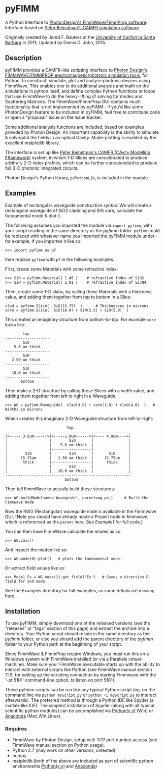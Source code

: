 # pyFIMM
A Python Interface to [PhotonDesign's FimmWave/FimmProp software](http://www.photond.com/products/fimmwave.htm).
Interface based on [Peter Beinstman's CAMFR simulation software](http://camfr.sourceforge.net).

Originally created by Jared F. Bauters at the [University of California Santa Barbara](ucsb.edu) in 2011; 
Updated by Demis D. John, 2015.


## Description
pyFIMM provides a CAMFR-like scripting interface to [Photon Design's FIMMWAVE/FIMMPROP electromagnetic/photonic simulation tools](http://www.photond.com/products/fimmwave.htm), for Python, to construct, simulate, plot and analyze photonic devices using FimmWave.  This enables one to do additional analysis and math on the simulations in python itself, and define complex Python functions or loops that use FimmWave to do the heavy-lifting of solving for modes and Scattering Matrices.  The FimmWave/FimmProp GUI contains much functionality that is not implemented by *pyFIMM* - if you'd like some PhotonDesign feature to be included in pyFIMM, feel free to contribute code or open a "proposal" Issue on the Issue tracker.

Some additional analysis functions are included, based on examples provided by Photon Design.  An important capability is the ability to simulate & solve/plot the fields in an optical Cavity.  Mode-plotting is enabled by the excellent matplotlib library.

The interface is set up like [Peter Beinstman's CAMFR (CAvity Modelling FRamework)](http://camfr.sourceforge.net) system, in which 1-D Slices are concatenated to produce arbitrary 2-D index profiles, which can be further concatenated to produce full 3-D photonic integrated circuits.

Photon Design's Python library, `pdPythonLib`, is included in the module.


## Examples
Example of rectangular waveguide construction syntax: We will create a rectangular waveguide of SiO2 cladding and SiN core, calculate the fundamental mode & plot it. 

The following assumes you imported the module via `import pyfimm`, with your script residing in the same directory as the *pyfimm* folder.  `pyfimm` could be replaced with whatever name you imported the pyFIMM module under - for example, if you imported it like so:

    >>> import pyfimm as pf
    
then replace `pyfimm` with `pf` in the following examples.

First, create some Materials with some refractive index:

    >>> SiO = pyfimm.Material( 1.45 )    # refractive index of SiO2
    >>> SiN = pyfimm.Material( 2.01 )    # refractive index of Si3N4

Then, create some 1-D slabs, by calling those Materials with a thickness value, and adding them together from top to bottom in a Slice:

    clad = pyfimm.Slice(  SiO(15.75)  )      # Thicknesses in microns
    core = pyfimm.Slice(  SiO(10.0) + SiN(2.5) + SiO(5.0)  )
    
This created an imaginary structure from bottom-to-top. For example `core` looks like:

            top         
    --------------------
            SiO
        5.0 um thick
    --------------------
            SiN
       2.50 um thick
    --------------------
            SiO
       10.0 um thick
    --------------------
           bottom

Then make a 2-D structure by calling these Slices with a width value, and adding them together from left to right in a Waveguide:

    >>> WG = pyfimm.Waveguide(  clad(3.0) + core(1.0) + clad(4.0)  )   # Widths in microns
    
Which creates this imaginary 2-D Waveguide structure from left-to-right:

                                top         
    ---------------------------------------------------------
    |<----- 3.0um------>|<-----1.0um------>|<---- 4.0um---->|
    |                   |        SiO       |                |
    |                   |    5.0 um thick  |                |                
    |                   |------------------|                |
    |        SiO        |        SiN       |       SiO      |
    |      15.75um      |   2.50 um thick  |     15.75um    |
    |       thick       |------------------|      thick     |
    |                   |        SiO       |                |
    |                   |   10.0 um thick  |                |
    ---------------------------------------------------------
                               bottom
    
Then tell FimmWave to actually build these structures:

    >>> WG.buildNode(name='Waveguide', parent=wg_prj)     # Build the Fimmwave Node
    
Now the RWG (Rectangular) waveguide node is available in the Fimmwave GUI.  (Note you should have already made a Project node in fimmwave, which is referenced as the `parent` here.  See *Example1* for full code.)

You can then have FimmWave calculate the modes as so:

    >>> WG.calc()

And inspect the modes like so:

    >>> WG.mode(0).plot()   # plots the fundamental mode.
    
Or extract field values like so:

	>>> Mode1_Ex = WG.mode(1).get_field('Ex')   # Saves x-direction E-field for 2nd mode

See the Examples directory for full examples, as some details are missing here.



## Installation
To use pyFIMM, simply download one of the released versions (see the "releases" or "tags" section of this page) and extract the archive into a directory.  Your Python script should reside in the same directory as the *pyfimm* folder, or else you should add the parent directory of the *pyfimm* folder to your Python path at the beginning of your script.    

Since FimmWave & FimmProp require Windows, you must run this on a Windows system with FimmWave installed (or via a Parallels virtual-machine).  Make sure your FimmWave executable starts up with the ability to interact with external scripts like Python (see FimmWave manual section 11.9, for setting up the scripting connection by starting Fimmwave with the '-pt 5101' command-line option, to listen on port 5101). 

These pyfimm scripts can be run like any typical Python script (eg. on the command line via `python myScript.py` or `python -i myScript.py` to interact afterwards).  The preferred method is through a Python IDE like Spyder (a matlab-like IDE).  The simplest installation of Spyder (along with all typical scientific python modules) can be accomplished via [Python(x,y)](https://code.google.com/p/pythonxy/) (Win) or [Anaconda](http://continuum.io/downloads) (Mac,Win,Linux). 

### Requires
* FimmWave by Photon Design, setup with TCP port number access (see FimmWave manual section on Python usage).
* Python 2.7 (may work on other versions, untested)
* numpy
* matplotlib
(both of the above are included as part of scientific python environments [Python(x,y)](https://code.google.com/p/pythonxy/) and [Anaconda](http://continuum.io/downloads))

